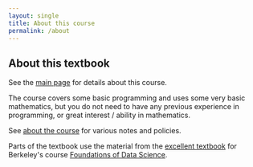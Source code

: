 ```yaml
---
layout: single
title: About this course
permalink: /about
---
```


## About this textbook

See the [main page](index) for details about this course.

The course covers some basic programming and uses some very basic mathematics,
but you do not need to have any previous experience in programming, or great
interest / ability in mathematics.

See [about the course](course) for various notes and policies.

Parts of the textbook use the material from the [excellent
textbook](https://www.inferentialthinking.com) for Berkeley's course
[Foundations of Data Science](http://data8.org).
